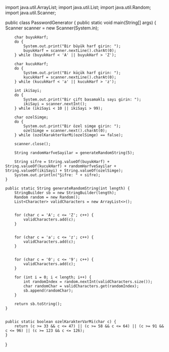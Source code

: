 import java.util.ArrayList;
import java.util.List;
import java.util.Random;
import java.util.Scanner;

public class PasswordGenerator {
    public static void main(String[] args) {
        Scanner scanner = new Scanner(System.in);

        char buyukHarf;
        do {
            System.out.print("Bir büyük harf girin: ");
            buyukHarf = scanner.nextLine().charAt(0);
        } while (buyukHarf < 'A' || buyukHarf > 'Z');

        char kucukHarf;
        do {
            System.out.print("Bir küçük harf girin: ");
            kucukHarf = scanner.nextLine().charAt(0);
        } while (kucukHarf < 'a' || kucukHarf > 'z');

        int ikiSayi;
        do {
            System.out.print("Bir çift basamaklı sayı girin: ");
            ikiSayi = scanner.nextInt();
        } while (ikiSayi < 10 || ikiSayi > 99);

        char ozelSimge;
        do {
            System.out.print("Bir özel simge girin: ");
            ozelSimge = scanner.next().charAt(0);
        } while (ozelKarakterVarMi(ozelSimge) == false);

        scanner.close();

        String randomHarfveSayilar = generateRandomString(5);

        String sifre = String.valueOf(buyukHarf) + String.valueOf(kucukHarf) + randomHarfveSayilar + String.valueOf(ikiSayi) + String.valueOf(ozelSimge);
        System.out.println("Şifre: " + sifre);
    }

    public static String generateRandomString(int length) {
        StringBuilder sb = new StringBuilder(length);
        Random random = new Random();
        List<Character> validCharacters = new ArrayList<>();

        
        for (char c = 'A'; c <= 'Z'; c++) {
            validCharacters.add(c);
        }

        
        for (char c = 'a'; c <= 'z'; c++) {
            validCharacters.add(c);
        }

        
        for (char c = '0'; c <= '9'; c++) {
            validCharacters.add(c);
        }

        for (int i = 0; i < length; i++) {
            int randomIndex = random.nextInt(validCharacters.size());
            char randomChar = validCharacters.get(randomIndex);
            sb.append(randomChar);
        }

        return sb.toString();
    }


    public static boolean ozelKarakterVarMi(char c) {
        return (c >= 33 && c <= 47) || (c >= 58 && c <= 64) || (c >= 91 && c <= 96) || (c >= 123 && c <= 126);
    }
}
